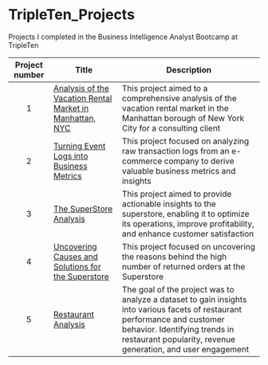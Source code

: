# TripleTen_Projects
Projects I completed in the Business Intelligence Analyst  Bootcamp at TripleTen

| Project number | Title | Description |
| :-----------: | ----------- |----------- |
| 1 | [Analysis of the Vacation Rental Market in Manhattan, NYC](https://docs.google.com/spreadsheets/d/18yFU87HB1S8XDLLpevbF_HkzH2Ax4HQLxV0LI3774Yk/edit#gid=213552493)| This project aimed to a comprehensive analysis of the vacation rental market in the Manhattan borough of New York City for a consulting client|
| 2 | [Turning Event Logs into Business Metrics](https://github.com/Yulimar09/TripleTen_Projects/tree/main/Turning%20Event%20Logs%20into%20Busines)|This project focused on analyzing raw transaction logs from an e-commerce company to derive valuable business metrics and insights |
| 3 | [The SuperStore Analysis](https://github.com/Yulimar09/TripleTen_Projects/tree/main/The%20SuperStore%20Analysis)| This project aimed to provide actionable insights to the superstore, enabling it to optimize its operations, improve profitability, and enhance customer satisfaction|
| 4 | [Uncovering Causes and Solutions for the Superstore](https://github.com/Yulimar09/TripleTen_Projects/tree/main/Uncovering%20Causes%20and%20Solutions%20for%20the%20Superstore) | This project focused on uncovering the reasons behind the high number of returned orders at the Superstore |
| 5 | [Restaurant Analysis](https://github.com/Yulimar09/TripleTen_Projects/tree/main/Restaurant%20Analysis) | The goal of the project was to analyze a dataset to gain insights into various facets of restaurant performance and customer behavior. Identifying trends in restaurant popularity, revenue generation, and user engagement|
